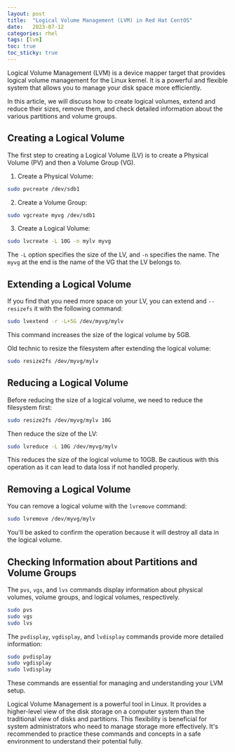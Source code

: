 ```yaml
---
layout: post
title:  "Logical Volume Management (LVM) in Red Hat CentOS"
date:   2023-07-12
categories: rhel
tags: [lvm]
toc: true
toc_sticky: true
---
```


Logical Volume Management (LVM) is a device mapper target that provides logical volume management for the Linux kernel. It is a powerful and flexible system that allows you to manage your disk space more efficiently.

In this article, we will discuss how to create logical volumes, extend and reduce their sizes, remove them, and check detailed information about the various partitions and volume groups.

## Creating a Logical Volume

The first step to creating a Logical Volume (LV) is to create a Physical Volume (PV) and then a Volume Group (VG).

1. Create a Physical Volume:

```bash
sudo pvcreate /dev/sdb1
```

2. Create a Volume Group:

```bash
sudo vgcreate myvg /dev/sdb1
```

3. Create a Logical Volume:

```bash
sudo lvcreate -L 10G -n mylv myvg
```

The `-L` option specifies the size of the LV, and `-n` specifies the name. The `myvg` at the end is the name of the VG that the LV belongs to.

## Extending a Logical Volume

If you find that you need more space on your LV, you can extend and `--resizefs` it with the following command:

```bash
sudo lvextend -r -L+5G /dev/myvg/mylv
```

This command increases the size of the logical volume by 5GB.

Old technic to resize the filesystem after extending the logical volume:

```bash
sudo resize2fs /dev/myvg/mylv
```

## Reducing a Logical Volume

Before reducing the size of a logical volume, we need to reduce the filesystem first:

```bash
sudo resize2fs /dev/myvg/mylv 10G
```

Then reduce the size of the LV:

```bash
sudo lvreduce -L 10G /dev/myvg/mylv
```

This reduces the size of the logical volume to 10GB. Be cautious with this operation as it can lead to data loss if not handled properly.

## Removing a Logical Volume

You can remove a logical volume with the `lvremove` command:

```bash
sudo lvremove /dev/myvg/mylv
```

You'll be asked to confirm the operation because it will destroy all data in the logical volume.

## Checking Information about Partitions and Volume Groups

The `pvs`, `vgs`, and `lvs` commands display information about physical volumes, volume groups, and logical volumes, respectively.

```bash
sudo pvs
sudo vgs
sudo lvs
```

The `pvdisplay`, `vgdisplay`, and `lvdisplay` commands provide more detailed information:

```bash
sudo pvdisplay
sudo vgdisplay
sudo lvdisplay
```

These commands are essential for managing and understanding your LVM setup.

Logical Volume Management is a powerful tool in Linux. It provides a higher-level view of the disk storage on a computer system than the traditional view of disks and partitions. This flexibility is beneficial for system administrators who need to manage storage more effectively. It's recommended to practice these commands and concepts in a safe environment to understand their potential fully.